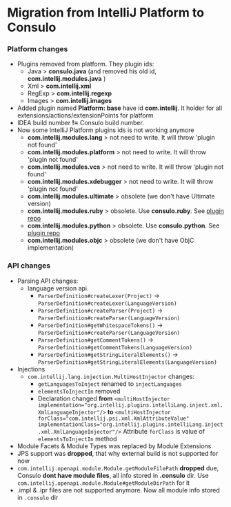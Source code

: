 # Migration from IntelliJ Platform to Consulo

### Platform changes
 * Plugins removed from platform. They plugin ids:
    * Java > **consulo.java** (and removed his old id, **com.intellij.modules.java** )
    * Xml > **com.intellij.xml**
    * RegExp > **com.intellij.regexp**
    * Images > **com.intellij.images**
 * Added plugin named **Platform: base** have id **com.intellij**. It holder for all extensions/actions/extensionPoints for platform
 * IDEA build number **!=** Consulo build number.
 * Now some IntelliJ Platform plugins ids is not working anymore
    * **com.intellij.modules.lang** > not need to write. It will throw 'plugin not found'
    * **com.intellij.modules.platform** > not need to write. It will throw 'plugin not found'
    * **com.intellij.modules.vcs** > not need to write. It will throw 'plugin not found'
    * **com.intellij.modules.xdebugger** > not need to write. It will throw 'plugin not found'
    * **com.intellij.modules.ultimate** > obsolete (we don't have Ultimate version)
    * **com.intellij.modules.ruby** > obsolete. Use **consulo.ruby**. See [plugin repo](https://github.com/consulo-incubator/consulo-ruby)
    * **com.intellij.modules.python** > obsolete. Use **consulo.python**. See [plugin repo](https://github.com/consulo/consulo-python)
    * **com.intellij.modules.objc** > obsolete (we don't have ObjC implementation)

### API changes
 * Parsing API changes:
     * language version api.
         * `ParserDefinition#createLexer(Project)` -> `ParserDefinition#createLexer(LanguageVersion)`
         * `ParserDefinition#createParser(Project)` -> `ParserDefinition#createParser(LanguageVersion)`
         * `ParserDefinition#getWhitespaceTokens()` -> `ParserDefinition#createParser(LanguageVersion)`
         * `ParserDefinition#getCommentTokens()` -> `ParserDefinition#getCommentTokens(LanguageVersion)`
         * `ParserDefinition#getStringLiteralElements()` -> `ParserDefinition#getStringLiteralElements(LanguageVersion)`
 * Injections
     * `com.intellij.lang.injection.MultiHostInjector` changes:
         *  `getLanguagesToInject` renamed to `injectLanguages`
         * `elementsToInjectIn` removed
         * Declaration changed
         **from**
         `<multiHostInjector implementation="org.intellij.plugins.intelliLang.inject.xml.XmlLanguageInjector"/>`
         **to**
         `<multiHostInjector forClass="com.intellij.psi.xml.XmlAttributeValue" implementationClass="org.intellij.plugins.intelliLang.inject.xml.XmlLanguageInjector"/>`
         Attribute `forClass` is value of `elementsToInjectIn` method
 * Module Facets & Module Types was replaced by Module Extensions
 * JPS support was **dropped**, that why external build is not supported for now
 * `com.intellij.openapi.module.Module.getModuleFilePath` **dropped** due, Consulo **dont have module files**, all info stored in **.consulo** dir.
   Use `com.intellij.openapi.module.Module#getModuleDirPath` for it
 * .impl & .ipr files are not supported anymore. Now all module info stored in `.consulo` dir
